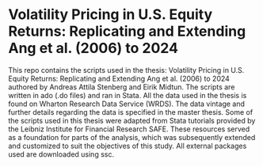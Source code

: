 # Volatility Pricing in U.S. Equity Returns: Replicating and Extending Ang et al. (2006) to 2024
This repo contains the scripts used in the thesis: Volatility Pricing in U.S. Equity Returns: Replicating and Extending Ang et al. (2006) to 2024 authored by Andreas Attila Stenberg and Eirik Midtun.
The scripts are written in ado (.do files) and ran in Stata. All the data used in the thesis is found on Wharton Research Data Service (WRDS). The data vintage and further details regarding the data is specified in the master thesis. Some of the scripts used in this thesis were adapted from Stata tutorials provided by the Leibniz Institute for Financial Research SAFE. These resources served as a foundation for parts of the analysis, which was subsequently extended and customized to suit the objectives of this study. All external packages used are downloaded using ssc.


